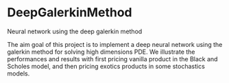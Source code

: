 # DeepGalerkinMethod
Neural network using the deep galerkin method

The aim goal of this project is to implement a deep neural network using the galerkin method for solving high dimensions PDE. 
We illustrate the performances and results with first pricing vanilla product in the Black and Scholes model, and then pricing exotics products in some stochastics models.
